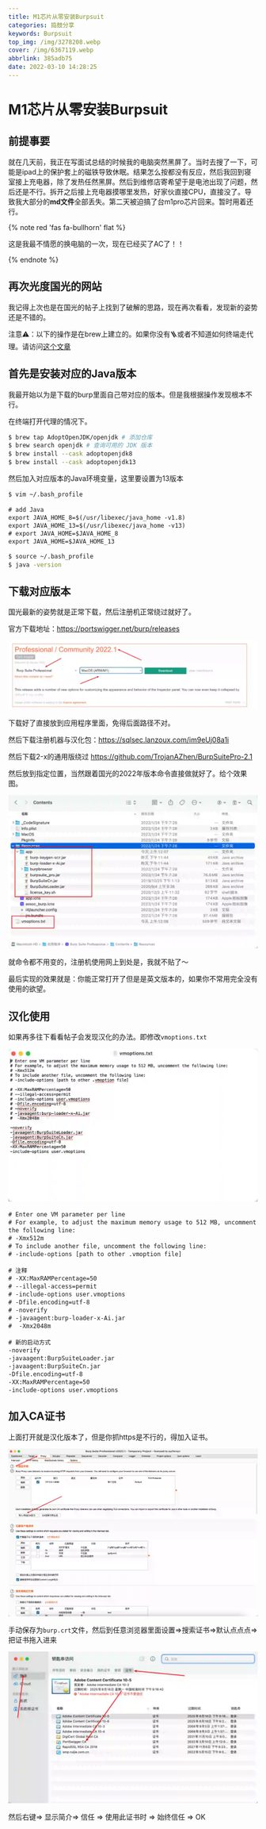 ```yaml
---
title: M1芯片从零安装Burpsuit
categories: 捣鼓分享
keywords: Burpsuit
top_img: /img/3278208.webp
cover: /img/6367119.webp
abbrlink: 385adb75
date: 2022-03-10 14:28:25
---
```


# M1芯片从零安装Burpsuit

##  前提事要

就在几天前，我正在写面试总结的时候我的电脑突然黑屏了。当时去搜了一下，可能是ipad上的保护套上的磁铁导致休眠。结果怎么按都没有反应，然后我回到寝室接上充电器，除了发热任然黑屏。然后到维修店寄希望于是电池出现了问题，然后还是不行。拆开之后接上充电器摸哪里发热，好家伙直接CPU，直接没了。导致我大部分的**md文件**全部丢失。第二天被迫搞了台m1pro芯片回来。暂时用着还行。

{% note red 'fas fa-bullhorn' flat %}

这是我最不情愿的换电脑的一次，现在已经买了AC了！！

{% endnote %}


##  再次光度国光的网站

我记得上次也是在国光的帖子上找到了破解的思路，现在再次看看，发现新的姿势还是不错的。

注意⚠️：以下的操作是在brew上建立的。如果你没有🪜或者不知道如何终端走代理。请访问[这个文章](https://hengy1.top/article/567e1422.html)

##  首先是安装对应的Java版本

我最开始以为是下载的burp里面自己带对应的版本。但是我根据操作发现根本不行。

在终端打开代理的情况下。

```bash
$ brew tap AdoptOpenJDK/openjdk # 添加仓库
$ brew search openjdk # 查询可用的 JDK 版本
$ brew install --cask adoptopenjdk8
$ brew install --cask adoptopenjdk13
```

然后加入对应版本的Java环境变量，这里要设置为13版本

```bash
$ vim ~/.bash_profile
```

```
# add Java
export JAVA_HOME_8=$(/usr/libexec/java_home -v1.8)
export JAVA_HOME_13=$(/usr/libexec/java_home -v13)
# export JAVA_HOME=$JAVA_HOME_8
export JAVA_HOME=$JAVA_HOME_13
```

```bash
$ source ~/.bash_profile
$ java -version
```

##  下载对应版本

国光最新的姿势就是正常下载，然后注册机正常绕过就好了。

官方下载地址：https://portswigger.net/burp/releases

<img src="/img/mics/202203101443781.webp" alt="" style="zoom:80%;" />

下载好了直接放到应用程序里面，免得后面路径不对。

然后下载注册机器与汉化包：https://sqlsec.lanzoux.com/im9eUj08a1i

然后下载2-x的通用版绕过 https://github.com/TrojanAZhen/BurpSuitePro-2.1

然后放到指定位置，当然跟着国光的2022年版本命令直接做就好了。给个效果图。

<img src="/img/mics/202203101443331.webp" alt="" style="zoom:80%;" />

就命令都不用变的，注册机使用网上到处是，我就不贴了～

最后实现的效果就是：你能正常打开了但是是英文版本的，如果你不常用完全没有使用的欲望。

##  汉化使用

如果再多往下看看帖子会发现汉化的办法。即修改`vmoptions.txt`

<img src="/img/mics/202203101446022.webp" alt="" style="zoom:80%;" />

```
# Enter one VM parameter per line
# For example, to adjust the maximum memory usage to 512 MB, uncomment the following line:
# -Xmx512m
# To include another file, uncomment the following line:
# -include-options [path to other .vmoption file]

# 注释
# -XX:MaxRAMPercentage=50
# --illegal-access=permit
# -include-options user.vmoptions
# -Dfile.encoding=utf-8
# -noverify
# -javaagent:burp-loader-x-Ai.jar
#  -Xmx2048m

# 新的启动方式
-noverify
-javaagent:BurpSuiteLoader.jar
-javaagent:BurpSuiteCn.jar
-Dfile.encoding=utf-8
-XX:MaxRAMPercentage=50
-include-options user.vmoptions
```

##  加入CA证书

上面打开就是汉化版本了，但是你抓https是不行的，得加入证书。

<img src="/img/mics/202203101448870.webp" alt="" style="zoom:50%;" />

手动保存为`burp.crt`文件，然后到任意浏览器里面设置=>搜索证书=>默认点点点=>把证书拖入进来

<img src="/img/mics/202203101449851.webp" alt="" style="zoom:80%;" />

然后右键=> 显示简介=> 信任 => 使用此证书时 => 始终信任 => OK